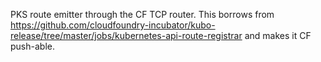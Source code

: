  PKS route emitter through the CF TCP router.  This borrows from https://github.com/cloudfoundry-incubator/kubo-release/tree/master/jobs/kubernetes-api-route-registrar and makes it CF push-able.
